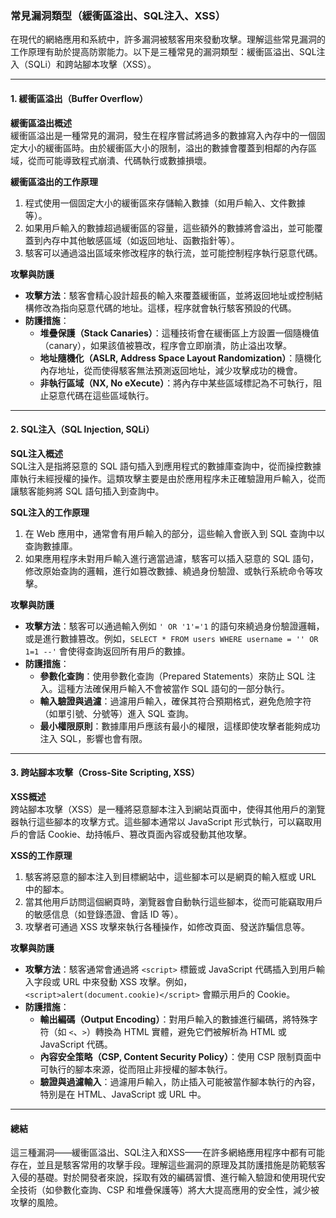 ### **常見漏洞類型（緩衝區溢出、SQL注入、XSS）**

在現代的網絡應用和系統中，許多漏洞被駭客用來發動攻擊。理解這些常見漏洞的工作原理有助於提高防禦能力。以下是三種常見的漏洞類型：緩衝區溢出、SQL注入（SQLi）和跨站腳本攻擊（XSS）。

---

#### **1. 緩衝區溢出（Buffer Overflow）**

**緩衝區溢出概述**  
緩衝區溢出是一種常見的漏洞，發生在程序嘗試將過多的數據寫入內存中的一個固定大小的緩衝區時。由於緩衝區大小的限制，溢出的數據會覆蓋到相鄰的內存區域，從而可能導致程式崩潰、代碼執行或數據損壞。

**緩衝區溢出的工作原理**  
1. 程式使用一個固定大小的緩衝區來存儲輸入數據（如用戶輸入、文件數據等）。
2. 如果用戶輸入的數據超過緩衝區的容量，這些額外的數據將會溢出，並可能覆蓋到內存中其他敏感區域（如返回地址、函數指針等）。
3. 駭客可以通過溢出區域來修改程序的執行流，並可能控制程序執行惡意代碼。

**攻擊與防護**  
- **攻擊方法**：駭客會精心設計超長的輸入來覆蓋緩衝區，並將返回地址或控制結構修改為指向惡意代碼的地址。這樣，程序就會執行駭客預設的代碼。
- **防護措施**：  
  - **堆疊保護（Stack Canaries）**：這種技術會在緩衝區上方設置一個隨機值（canary），如果該值被篡改，程序會立即崩潰，防止溢出攻擊。
  - **地址隨機化（ASLR, Address Space Layout Randomization）**：隨機化內存地址，從而使得駭客無法預測返回地址，減少攻擊成功的機會。
  - **非執行區域（NX, No eXecute）**：將內存中某些區域標記為不可執行，阻止惡意代碼在這些區域執行。

---

#### **2. SQL注入（SQL Injection, SQLi）**

**SQL注入概述**  
SQL注入是指將惡意的 SQL 語句插入到應用程式的數據庫查詢中，從而操控數據庫執行未經授權的操作。這類攻擊主要是由於應用程序未正確驗證用戶輸入，從而讓駭客能夠將 SQL 語句插入到查詢中。

**SQL注入的工作原理**  
1. 在 Web 應用中，通常會有用戶輸入的部分，這些輸入會嵌入到 SQL 查詢中以查詢數據庫。
2. 如果應用程序未對用戶輸入進行適當過濾，駭客可以插入惡意的 SQL 語句，修改原始查詢的邏輯，進行如篡改數據、繞過身份驗證、或執行系統命令等攻擊。

**攻擊與防護**  
- **攻擊方法**：駭客可以通過輸入例如 `' OR '1'='1` 的語句來繞過身份驗證邏輯，或是進行數據篡改。例如，`SELECT * FROM users WHERE username = '' OR 1=1 --'` 會使得查詢返回所有用戶的數據。
- **防護措施**：  
  - **參數化查詢**：使用參數化查詢（Prepared Statements）來防止 SQL 注入。這種方法確保用戶輸入不會被當作 SQL 語句的一部分執行。
  - **輸入驗證與過濾**：過濾用戶輸入，確保其符合預期格式，避免危險字符（如單引號、分號等）進入 SQL 查詢。
  - **最小權限原則**：數據庫用戶應該有最小的權限，這樣即使攻擊者能夠成功注入 SQL，影響也會有限。

---

#### **3. 跨站腳本攻擊（Cross-Site Scripting, XSS）**

**XSS概述**  
跨站腳本攻擊（XSS）是一種將惡意腳本注入到網站頁面中，使得其他用戶的瀏覽器執行這些腳本的攻擊方式。這些腳本通常以 JavaScript 形式執行，可以竊取用戶的會話 Cookie、劫持帳戶、篡改頁面內容或發動其他攻擊。

**XSS的工作原理**  
1. 駭客將惡意的腳本注入到目標網站中，這些腳本可以是網頁的輸入框或 URL 中的腳本。
2. 當其他用戶訪問這個網頁時，瀏覽器會自動執行這些腳本，從而可能竊取用戶的敏感信息（如登錄憑證、會話 ID 等）。
3. 攻擊者可通過 XSS 攻擊來執行各種操作，如修改頁面、發送詐騙信息等。

**攻擊與防護**  
- **攻擊方法**：駭客通常會通過將 `<script>` 標籤或 JavaScript 代碼插入到用戶輸入字段或 URL 中來發動 XSS 攻擊。例如，`<script>alert(document.cookie)</script>` 會顯示用戶的 Cookie。
- **防護措施**：  
  - **輸出編碼（Output Encoding）**：對用戶輸入的數據進行編碼，將特殊字符（如 `<`、`>`）轉換為 HTML 實體，避免它們被解析為 HTML 或 JavaScript 代碼。
  - **內容安全策略（CSP, Content Security Policy）**：使用 CSP 限制頁面中可執行的腳本來源，從而阻止非授權的腳本執行。
  - **驗證與過濾輸入**：過濾用戶輸入，防止插入可能被當作腳本執行的內容，特別是在 HTML、JavaScript 或 URL 中。

---

#### **總結**

這三種漏洞——緩衝區溢出、SQL注入和XSS——在許多網絡應用程序中都有可能存在，並且是駭客常用的攻擊手段。理解這些漏洞的原理及其防護措施是防範駭客入侵的基礎。對於開發者來說，採取有效的編碼習慣、進行輸入驗證和使用現代安全技術（如參數化查詢、CSP 和堆疊保護等）將大大提高應用的安全性，減少被攻擊的風險。